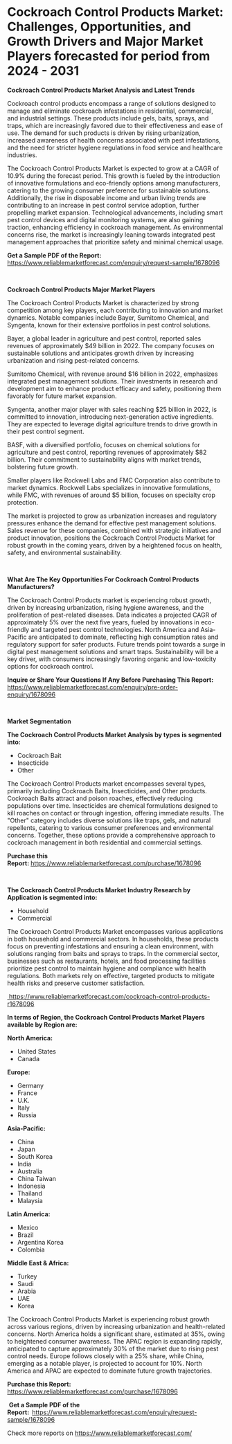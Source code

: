 <p><h1>Cockroach Control Products Market: Challenges, Opportunities, and Growth Drivers and Major Market Players forecasted for period from 2024 - 2031</h1></p><p><strong>Cockroach Control Products Market Analysis and Latest Trends</strong></p>
<p><p>Cockroach control products encompass a range of solutions designed to manage and eliminate cockroach infestations in residential, commercial, and industrial settings. These products include gels, baits, sprays, and traps, which are increasingly favored due to their effectiveness and ease of use. The demand for such products is driven by rising urbanization, increased awareness of health concerns associated with pest infestations, and the need for stricter hygiene regulations in food service and healthcare industries.</p><p>The Cockroach Control Products Market is expected to grow at a CAGR of 10.9% during the forecast period. This growth is fueled by the introduction of innovative formulations and eco-friendly options among manufacturers, catering to the growing consumer preference for sustainable solutions. Additionally, the rise in disposable income and urban living trends are contributing to an increase in pest control service adoption, further propelling market expansion. Technological advancements, including smart pest control devices and digital monitoring systems, are also gaining traction, enhancing efficiency in cockroach management. As environmental concerns rise, the market is increasingly leaning towards integrated pest management approaches that prioritize safety and minimal chemical usage.</p></p>
<p><strong>Get a Sample PDF of the Report:&nbsp;</strong> <a href="https://www.reliablemarketforecast.com/enquiry/request-sample/1678096?utm_campaign=1832&utm_medium=2&utm_source=Github&utm_content=ia&utm_term=28122024&utm_id=cockroach-control-products">https://www.reliablemarketforecast.com/enquiry/request-sample/1678096</a></p>
<p>&nbsp;</p>
<p><strong>Cockroach Control Products Major Market Players</strong></p>
<p><p>The Cockroach Control Products Market is characterized by strong competition among key players, each contributing to innovation and market dynamics. Notable companies include Bayer, Sumitomo Chemical, and Syngenta, known for their extensive portfolios in pest control solutions.</p><p>Bayer, a global leader in agriculture and pest control, reported sales revenues of approximately $49 billion in 2022. The company focuses on sustainable solutions and anticipates growth driven by increasing urbanization and rising pest-related concerns.</p><p>Sumitomo Chemical, with revenue around $16 billion in 2022, emphasizes integrated pest management solutions. Their investments in research and development aim to enhance product efficacy and safety, positioning them favorably for future market expansion.</p><p>Syngenta, another major player with sales reaching $25 billion in 2022, is committed to innovation, introducing next-generation active ingredients. They are expected to leverage digital agriculture trends to drive growth in their pest control segment.</p><p>BASF, with a diversified portfolio, focuses on chemical solutions for agriculture and pest control, reporting revenues of approximately $82 billion. Their commitment to sustainability aligns with market trends, bolstering future growth.</p><p>Smaller players like Rockwell Labs and FMC Corporation also contribute to market dynamics. Rockwell Labs specializes in innovative formulations, while FMC, with revenues of around $5 billion, focuses on specialty crop protection.</p><p>The market is projected to grow as urbanization increases and regulatory pressures enhance the demand for effective pest management solutions. Sales revenue for these companies, combined with strategic initiatives and product innovation, positions the Cockroach Control Products Market for robust growth in the coming years, driven by a heightened focus on health, safety, and environmental sustainability.</p></p>
<p>&nbsp;</p>
<p><strong>What Are The Key Opportunities For Cockroach Control Products Manufacturers?</strong></p>
<p><p>The Cockroach Control Products market is experiencing robust growth, driven by increasing urbanization, rising hygiene awareness, and the proliferation of pest-related diseases. Data indicates a projected CAGR of approximately 5% over the next five years, fueled by innovations in eco-friendly and targeted pest control technologies. North America and Asia-Pacific are anticipated to dominate, reflecting high consumption rates and regulatory support for safer products. Future trends point towards a surge in digital pest management solutions and smart traps. Sustainability will be a key driver, with consumers increasingly favoring organic and low-toxicity options for cockroach control.</p></p>
<p><strong>Inquire or Share Your Questions If Any Before Purchasing This Report:</strong> <a href="https://www.reliablemarketforecast.com/enquiry/pre-order-enquiry/1678096?utm_campaign=1832&utm_medium=2&utm_source=Github&utm_content=ia&utm_term=28122024&utm_id=cockroach-control-products">https://www.reliablemarketforecast.com/enquiry/pre-order-enquiry/1678096</a></p>
<p>&nbsp;</p>
<p><strong>Market Segmentation</strong></p>
<p><strong>The Cockroach Control Products Market Analysis by types is segmented into:</strong></p>
<p><ul><li>Cockroach Bait</li><li>Insecticide</li><li>Other</li></ul></p>
<p><p>The Cockroach Control Products market encompasses several types, primarily including Cockroach Baits, Insecticides, and Other products. Cockroach Baits attract and poison roaches, effectively reducing populations over time. Insecticides are chemical formulations designed to kill roaches on contact or through ingestion, offering immediate results. The "Other" category includes diverse solutions like traps, gels, and natural repellents, catering to various consumer preferences and environmental concerns. Together, these options provide a comprehensive approach to cockroach management in both residential and commercial settings.</p></p>
<p><strong>Purchase this Report:&nbsp;</strong><a href="https://www.reliablemarketforecast.com/purchase/1678096?utm_campaign=1832&utm_medium=2&utm_source=Github&utm_content=ia&utm_term=28122024&utm_id=cockroach-control-products">https://www.reliablemarketforecast.com/purchase/1678096</a></p>
<p>&nbsp;</p>
<p><strong>The Cockroach Control Products Market Industry Research by Application is segmented into:</strong></p>
<p><ul><li>Household</li><li>Commercial</li></ul></p>
<p><p>The Cockroach Control Products Market encompasses various applications in both household and commercial sectors. In households, these products focus on preventing infestations and ensuring a clean environment, with solutions ranging from baits and sprays to traps. In the commercial sector, businesses such as restaurants, hotels, and food processing facilities prioritize pest control to maintain hygiene and compliance with health regulations. Both markets rely on effective, targeted products to mitigate health risks and preserve customer satisfaction.</p></p>
<p><a href="https://www.reliablemarketforecast.com/cockroach-control-products-r1678096?utm_campaign=1832&utm_medium=2&utm_source=Github&utm_content=ia&utm_term=28122024&utm_id=cockroach-control-products">&nbsp;https://www.reliablemarketforecast.com/cockroach-control-products-r1678096</a></p>
<p><strong>In terms of Region, the Cockroach Control Products Market Players available by Region are:</strong></p>
<p>
    <p> <strong> North America: </strong>
        <ul>
            <li>United States</li>
            <li>Canada</li>
        </ul>
        </p> 
    <p> <strong> Europe: </strong>
        <ul>
            <li>Germany</li>
            <li>France</li>
            <li>U.K.</li>
            <li>Italy</li>
            <li>Russia</li>
        </ul>
        </p> 
    <p> <strong> Asia-Pacific: </strong>
        <ul>
            <li>China</li>
            <li>Japan</li>
            <li>South Korea</li>
            <li>India</li>
            <li>Australia</li>
            <li>China Taiwan</li>
            <li>Indonesia</li>
            <li>Thailand</li>
            <li>Malaysia</li>
        </ul>
        </p> 
    <p> <strong> Latin America: </strong>
        <ul>
            <li>Mexico</li>
            <li>Brazil</li>
            <li>Argentina Korea</li>
            <li>Colombia</li>
        </ul>
        </p> 
    <p> <strong> Middle East & Africa: </strong>
        <ul>
            <li>Turkey</li>
            <li>Saudi</li>
            <li>Arabia</li>
            <li>UAE</li>
            <li>Korea</li>
        </ul>
    </p>
    </p>
<p><p>The Cockroach Control Products Market is experiencing robust growth across various regions, driven by increasing urbanization and health-related concerns. North America holds a significant share, estimated at 35%, owing to heightened consumer awareness. The APAC region is expanding rapidly, anticipated to capture approximately 30% of the market due to rising pest control needs. Europe follows closely with a 25% share, while China, emerging as a notable player, is projected to account for 10%. North America and APAC are expected to dominate future growth trajectories.</p></p>
<p><strong>Purchase this Report: </strong><a href="https://www.reliablemarketforecast.com/purchase/1678096?utm_campaign=1832&utm_medium=2&utm_source=Github&utm_content=ia&utm_term=28122024&utm_id=cockroach-control-products">https://www.reliablemarketforecast.com/purchase/1678096</a></p>
<p>&nbsp;<strong>Get a Sample PDF of the Report:&nbsp;&nbsp;</strong><a href="https://www.reliablemarketforecast.com/enquiry/request-sample/1678096?utm_campaign=1832&utm_medium=2&utm_source=Github&utm_content=ia&utm_term=28122024&utm_id=cockroach-control-products">https://www.reliablemarketforecast.com/enquiry/request-sample/1678096</a></p>
<p><strong></strong></p>
<p>Check more reports on <a href="https://www.reliablemarketforecast.com/?utm_campaign=1832&utm_medium=2&utm_source=Github&utm_content=ia&utm_term=28122024&utm_id=cockroach-control-products">https://www.reliablemarketforecast.com/</a></p>